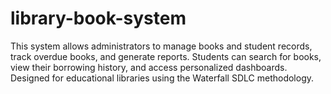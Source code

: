 # library-book-system

This system allows administrators to manage books and student records, track overdue books, and generate reports. Students can search for books, view their borrowing history, and access personalized dashboards. Designed for educational libraries using the Waterfall SDLC methodology.
